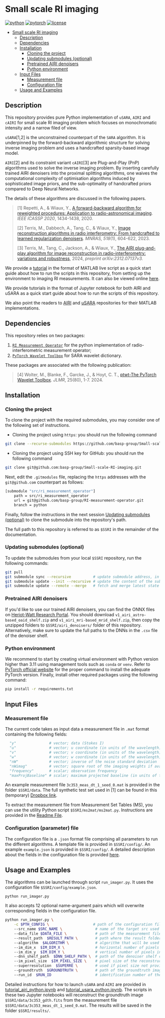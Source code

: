 # Small scale RI imaging
[![python](https://img.shields.io/badge/Python-3.11-3776AB.svg?style=flat&logo=python&logoColor=white)](https://www.python.org)
[![pytorch](https://img.shields.io/badge/PyTorch-2.5.1-EE4C2C.svg?style=flat&logo=pytorch)](https://pytorch.org)
[![license](https://img.shields.io/badge/license-GPL--3.0-brightgreen.svg)](LICENSE)

- [Small scale RI imaging](#small-scale-ri-imaging)
  - [Description](#description)
  - [Dependencies](#dependencies)
  - [Installation](#installation)
    - [Cloning the project](#cloning-the-project)
    - [Updating submodules (optional)](#updating-submodules-optional)
    - [Pretrained AIRI denoisers](#pretrained-airi-denoisers)
    - [Python environment](#python-environment)
  - [Input Files](#input-files)
    - [Measurement file](#measurement-file)
    - [Configuration file](#configuration-parameter-file)
  - [Usage and Examples](#usage-and-examples)

## Description

This repository provides pure Python implementation of ``uSARA``, ``AIRI`` and ``cAIRI`` for small scale RI imaging problem which focuses on monochromatic intensity and a narrow filed of view.

``uSARA``[1,2] is the unconstrained counterpart of the ``SARA`` algorithm. It is underpinned by the forward-backward algorithmic structure for solving inverse imaging problem and uses a handcrafted sparsity-based image model.

``AIRI``[2] and its constraint variant ``cAIRI``[3] are Plug-and-Play (PnP) algorithms used to solve the inverse imaging problem. By inserting carefully trained AIRI denoisers into the proximal splitting algorithms, one waives the computational complexity of optimisation algorithms induced by sophisticated image priors, and the sub-optimality of handcrafted priors compared to Deep Neural Networks.

The details of these algorithms are discussed in the following papers.

>[1] Repetti, A., & Wiaux, Y., [A forward-backward algorithm for reweighted procedures: Application to radio-astronomical imaging](https://doi.org/10.1109/ICASSP40776.2020.9053284). *IEEE ICASSP 2020*, 1434-1438, 2020.
>
>[2] Terris, M., Dabbech, A., Tang, C., & Wiaux, Y., [Image reconstruction algorithms in radio interferometry: From handcrafted to learned regularization denoisers](https://doi.org/10.1093/mnras/stac2672). *MNRAS, 518*(1), 604-622, 2023.
>
>[3] Terris, M., Tang, C., Jackson, A., & Wiaux, Y., [The AIRI plug-and-play algorithm for image reconstruction in radio-interferometry: variations and robustness](https://arxiv.org/abs/2312.07137v3), 2024, *preprint arXiv:2312.07137v3.* 

We provide a [tutorial](./tutorial_usara_matlab.mlx) in the format of MATLAB live script as a quick start guide about how to run the scripts in this repository, from setting up the environment to imaging RI measurements. It can also be viewed online [here](https://basp-group.github.io/BASPLib/uSARA_tutorial.html).


We provide tutorials in the format of Jupyter notebook for both AIRI and uSARA as a quick start guide about how to run the scripts of this repository.

We also point the readers to [AIRI](https://github.com/basp-group/AIRI) and [uSARA](https://github.com/basp-group/uSARA) repositories for their MATLAB implementations.


## Dependencies 

This repository relies on two packages:

1. [`RI Measurement Operator`](https://github.com/basp-group/RI-measurement-operator/tree/python) for the python implementation of radio-interferometric measurement operator;
2. [`PyTorch Wavelet Toolbox`](https://github.com/v0lta/PyTorch-Wavelet-Toolbox) for SARA wavelet dictionary.

These packages are associated with the following publication:


>[4] Wolter, M., Blanke, F., Garcke, J., & Hoyt, C. T., [ptwt-The PyTorch Wavelet Toolbox](https://www.jmlr.org/papers/v25/23-0636.html). *JLMR*, 25(80), 1-7. 2024.

## Installation

### Cloning the project

To clone the project with the required submodules, you may consider one of the following set of instructions.

- Cloning the project using `https`: you should run the following command
```bash
git clone --recurse-submodules https://github.com/basp-group/Small-scale-RI-imaging.git
```
- Cloning the project using SSH key for GitHub: you should run the following command
```bash
git clone git@github.com:basp-group/Small-scale-RI-imaging.git
```

Next, edit the `.gitmodules` file, replacing the `https` addresses with the `git@github.com` counterpart as follows: 

```bash
[submodule "src/ri_measurement_operator"]
	path = src/ri_measurement_operator
	url = git@github.com/basp-group/RI-measurement-operator.git
	branch = python
```

Finally, follow the instructions in the next session [Updating submodules (optional)](#updating-submodules-optional) to clone the submodule into the repository's path.

The full path to this repository is referred to as `$SSRI` in the remainder of the documentation.

### Updating submodules (optional)

To update the submodules from your local `$SSRI` repository, run the following commands: 

```bash
git pull
git submodule sync --recursive          # update submodule address, in case the url has changed
git submodule update --init --recursive # update the content of the submodules
git submodule update --remote --merge   # fetch and merge latest state of the submodule
```

###  Pretrained AIRI denoisers
If you'd like to use our trained AIRI denoisers, you can find the ONNX files on [Heriot-Watt Research Portal](https://doi.org/10.17861/aa1f43ee-2950-4fce-9140-5ace995893b0). You should download `v1_airi_astro-based_oaid_shelf.zip` and `v1_airi_mri-based_mrid_shelf.zip`, then copy the unzipped folders to ``$SSRI/airi_denoisers/`` folder of this repository. Alternatively, make sure to update the full paths to the DNNs in the `.csv` file of the denoiser shelf.

### Python environment
We recommend to start by creating virtual environment with Python version higher than 3.11 using management tools such as ``conda`` or ``venv``. Refer to [PyTorch official website](https://pytorch.org) for the proper command to install the adequate PyTorch version. Finally, install other required packages using the following command:

```bash
pip install -r requirements.txt
```

## Input Files
### Measurement file
The current code takes as input data a measurement file in ``.mat`` format containing the following fields:

```python 
  "y"               # vector; data (Stokes I)
  "u"               # vector; u coordinate (in units of the wavelength)
  "v"               # vector; v coordinate (in units of the wavelength)
  "w"               # vector; w coordinate (in units of the wavelength)
  "nW"              # vector; inverse of the noise standard deviation 
  "nWimag"          # vector; square root of the imaging weights if available (Briggs or uniform), empty otherwise
  "frequency"       # scalar; observation frequency
  "maxProjBaseline" # scalar; maximum projected baseline (in units of the wavelength; formally  max(sqrt(u.^2+v.^2)))
```

An example measurement file ``3c353_meas_dt_1_seed_0.mat`` is provided in the folder ``$SSRI/data``. The full synthetic test set used in [1] can be found in this (temporary) [Dropbox link](https://www.dropbox.com/scl/fo/et0o4jl0d9twskrshdd7j/h?rlkey=gyl3fj3y7ca1tmoa1gav71kgg&dl=0).

To extract the measurement file from Measurement Set Tables (MS), you can use the utility Python script `$SSRI/ms2mat/ms2mat.py`. Instructions are provided in the [Readme File](https://github.com/basp-group/Small-scale-RI-imaging/blob/main/ms2mat/README.md).


### Configuration (parameter) file
The configuration file is a ``.json`` format file comprising all parameters to run the different algorithms. A template file is provided in `$SSRI/config/`. An example `example.json` is provided in `$SSRI/config/`. A detailed description about the fields in the configuration file is provided [here](https://github.com/basp-group/Small-scale-RI-imaging/blob/main/config/README.md).

## Usage and Examples
The algorithms can be launched through script `run_imager.py`. It uses the configuration file ``$SSRI/config/example.json``. 

```BASH
python run_imager.py
```

It also accepts 12 optional name-argument pairs which will overwrite corresponding fields in the configuration file.

```bash
python run_imager.py \
    -c $PTH_CONFIG \                    # path of the configuration file
    --src_name $SRC_NAME \               # name of the target src used for output filenames
    --data_file $DATA_FILE \             # path of the measurement file
    --result_path  $RESULT_PATH \        # path where the result folder will be created
    --algorithm  $ALGORITHM \            # algorithm that will be used for imaging
    --im_dim_x  $IM_DIM_X \              # horizontal number of pixels in the final reconstructed image
    --im_dim_y  $IM_DIM_Y \              # vertical number of pixels in the final reconstructed image
    --dnn_shelf_path  $DNN_SHELF_PATH \  # path of the denoiser shelf configuration file
    --im_pixel_size  $IM_PIXEL_SIZE \    # pixel size of the reconstructed image in the unit of arcsec
    --superresolution  $SUPERRE \        # used if pixel size not provided 
    --groundtruth  $GROUNDTRUTH \        # path of the groundtruth image when available
    --run_id  $RUN_ID                    # identification number of the imaging run used for output filenames
```

Detailed instructions for how to launch `uSARA` and `AIRI` are provided in [tutorial_airi_python.ipynb](./tutorial_airi_python.ipynb) and [tutorial_usara_python.ipynb](./tutorial_usara_python.ipynb). The scripts in these two Jupyter notebooks will reconstruct the groundtruth image `$SSRI/data/3c353_gdth.fits` from the measurement file `$SSRI/data/3c353_meas_dt_1_seed_0.mat`. The results will be saved in the folder `$SSRI/results/`.
